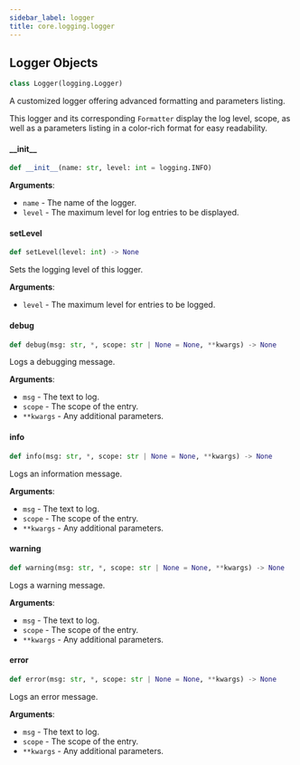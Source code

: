 ```yaml
---
sidebar_label: logger
title: core.logging.logger
---
```


## Logger Objects

```python
class Logger(logging.Logger)
```

A customized logger offering advanced formatting and parameters listing.

This logger and its corresponding ``Formatter`` display the log level, scope, as well as a parameters listing
in a color-rich format for easy readability.

#### \_\_init\_\_

```python
def __init__(name: str, level: int = logging.INFO)
```

**Arguments**:

- `name` - The name of the logger.
- `level` - The maximum level for log entries to be displayed.

#### setLevel

```python
def setLevel(level: int) -> None
```

Sets the logging level of this logger.

**Arguments**:

- `level` - The maximum level for entries to be logged.

#### debug

```python
def debug(msg: str, *, scope: str | None = None, **kwargs) -> None
```

Logs a debugging message.

**Arguments**:

- `msg` - The text to log.
- `scope` - The scope of the entry.
- `**kwargs` - Any additional parameters.

#### info

```python
def info(msg: str, *, scope: str | None = None, **kwargs) -> None
```

Logs an information message.

**Arguments**:

- `msg` - The text to log.
- `scope` - The scope of the entry.
- `**kwargs` - Any additional parameters.

#### warning

```python
def warning(msg: str, *, scope: str | None = None, **kwargs) -> None
```

Logs a warning message.

**Arguments**:

- `msg` - The text to log.
- `scope` - The scope of the entry.
- `**kwargs` - Any additional parameters.

#### error

```python
def error(msg: str, *, scope: str | None = None, **kwargs) -> None
```

Logs an error message.

**Arguments**:

- `msg` - The text to log.
- `scope` - The scope of the entry.
- `**kwargs` - Any additional parameters.

